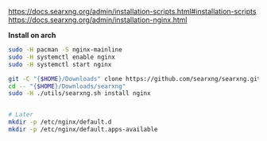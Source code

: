 
https://docs.searxng.org/admin/installation-scripts.html#installation-scripts
https://docs.searxng.org/admin/installation-nginx.html

**Install on arch**

```bash
sudo -H pacman -S nginx-mainline
sudo -H systemctl enable nginx
sudo -H systemctl start nginx

git -C "{$HOME}/Downloads" clone https://github.com/searxng/searxng.git searxng
cd -- "{$HOME}/Downloads/searxng"
sudo -H ./utils/searxng.sh install nginx


# Later
mkdir -p /etc/nginx/default.d
mkdir -p /etc/nginx/default.apps-available

```
